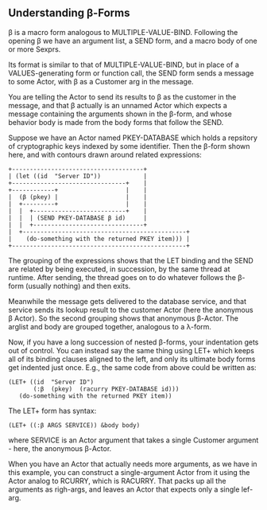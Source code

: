 Understanding β-Forms
---
β is a macro form analogous to MULTIPLE-VALUE-BIND. Following the opening β we have an argument list, a SEND form, and a macro body of one or more Sexprs. 

Its format is similar to that of MULTIPLE-VALUE-BIND, but in place of a VALUES-generating form or function call, the SEND form sends a message to some Actor, with β as a Customer arg in the message. 

You are telling the Actor to send its results to β as the customer in the message, and that β actually is an unnamed Actor which expects a message containing the arguments shown in the β-form, and whose behavior body is made from the body forms that follow the SEND.

Suppose we have an Actor named PKEY-DATABASE which holds a repsitory of cryptographic keys indexed by some identifier. Then the β-form shown here, and with contours drawn around related expressions:

```
+-------------------------------------+
| (let ((id  "Server ID"))            |
+--------------------------------+    |
+------------+                   |    |
|  (β (pkey) |                   |    |
|  +---------+                   |    |
|  |  +--------------------------+    |
|  |  | (SEND PKEY-DATABASE β id)     |
|  |  +-------------------------------+
|  +----------------------------------------------+
|    (do-something with the returned PKEY item))) |
+-------------------------------------------------+
```

The grouping of the expressions shows that the LET binding and the SEND are related by being executed, in succession, by the same thread at runtime. After sending, the thread goes on to do whatever follows the β-form (usually nothing) and then exits. 

Meanwhile the message gets delivered to the database service, and that service sends its lookup result to the customer Actor (here the anonymous β Actor). So the second grouping shows that anonymous β-Actor. The arglist and body are grouped together, analogous to a λ-form.

Now, if you have a long succession of nested β-forms, your indentation gets out of control. You can instead say the same thing using LET+ which keeps all of its binding clauses aligned to the left, and only its ultimate body forms get indented just once. E.g., the same code from above could be written as:
```
(LET+ ((id  "Server ID")
       (:β  (pkey)  (racurry PKEY-DATABASE id)))
   (do-something with the returned PKEY item))
```
The LET+ form has syntax:
```
(LET+ ((:β ARGS SERVICE)) &body body)
```
where SERVICE is an Actor argument that takes a single Customer argument - here, the anonymous β-Actor. 

When you have an Actor that actually needs more arguments, as we have in this example, you can construct a single-argument Actor from it using the Actor analog to RCURRY, which is RACURRY. That packs up all the arguments as righ-args, and leaves an Actor that expects only a single lef-arg.

